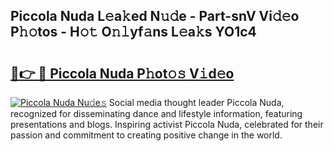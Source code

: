 ## Piccola Nuda L𝚎a𝚔ed N𝚞𝚍e - Part-snV Vi𝚍𝚎o P𝚑𝚘tos - H𝚘𝚝 O𝚗𝚕yf𝚊ns L𝚎a𝚔s YO1c4

# <h2><a href="http://kfej2t.oniu.top/?m=Piccola+Nuda">🔗👉 🔴 Piccola Nuda P𝚑ot𝚘𝚜 V𝚒d𝚎o</a></h2>

[![Piccola Nuda Nu𝚍e𝚜](https://i.imgur.com/0qMVB7G.gif)](http://kfej2t.oniu.top/?m=Piccola+Nuda)
Social media thought leader Piccola Nuda, recognized for disseminating dance and lifestyle information, featuring presentations and blogs. Inspiring activist Piccola Nuda, celebrated for their passion and commitment to creating positive change in the world.  
